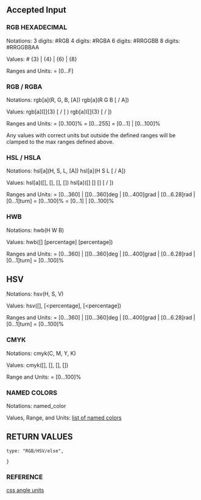 ## Accepted Input

### RGB HEXADECIMAL

Notations:
3 digits: #RGB
4 digits: #RGBA
6 digits: #RRGGBB
8 digits: #RRGGBBAA

Values: #<hexadecimal-digits> {3} | {4} | {6} | {8}

Ranges and Units:
<hexadecimal-digist> = [0...F]

### RGB / RGBA

Notations:
rgb[a](R, G, B, [A])
rgb[a](R G B [ / A])

Values:
rgb[a]([<percentage>]{3} [ / <alpha-value>] )
rgb[a]([<number>]{3} [ / <alpha-value>])

Ranges and Units:
<percentage> = [0..100]%
<number> = [0...255]
<alpha-value> = <number> [0...1] | <percentage> [0...100]%

Any values with correct units but outside the defined ranges will be clamped to the max ranges defined above.

### HSL / HSLA

Notations:
hsl[a](H, S, L, [A])
hsl[a](H S L [ / A])

Values:
hsl[a]([<hue>], [<percentage>], [<percentage>], [<alpha-value>])
hsl[a]([<hue>] [<percentage>] [<percentage>] [ / <alpha-value>])

Ranges and Units:
<hue> = <number> [0...360] | <angle> [[0...360]deg | [0...400]grad | [0...6.28]rad | [0...1]turn]
<percentage> = [0...100]%
<alpha-value> = <number> [0...1] | <percentage> [0...100]%

### HWB

Notations:
hwb(H W B)

Values:
hwb([<hue>] [percentage] [percentage])

Ranges and Units:
<hue> = <number> [0...360] | <angle> [[0...360]deg | [0...400]grad | [0...6.28]rad | [0...1]turn]
<percentage> = [0...100]%

## HSV

Notations:
hsv(H, S, V)

Values:
hsv([<hue>], [<percentage], [<percentage])

Ranges and Units:
<hue> = <number> [0...360] | <angle> [[0...360]deg | [0...400]grad | [0...6.28]rad | [0...1]turn]
<percentage> = [0...100]%

### CMYK

Notations:
cmyk(C, M, Y, K)

Values:
cmyk([<percentage>], [<percentage>], [<percentage>], [<percentage>])

Range and Units:
<percentage> = [0...100]%

### NAMED COLORS

Notations:
named_color

Values, Range, and Units:
[list of named colors](https://www.w3.org/TR/2022/WD-css-color-4-20220428/#named-colors)

## RETURN VALUES

```{
type: "RGB/HSV/else",

}
```

### REFERENCE

[css angle units](https://www.w3.org/TR/css-values-4/#angles)
